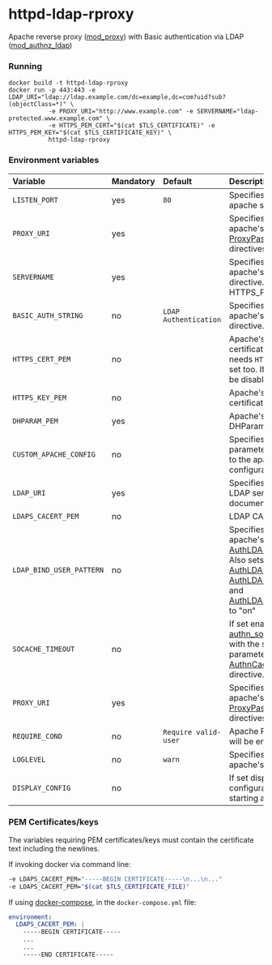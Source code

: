 # httpd-ldap-rproxy

Apache reverse proxy ([mod_proxy](https://httpd.apache.org/docs/2.4/mod/mod_proxy.html)) with Basic authentication via LDAP ([mod_authnz_ldap](https://httpd.apache.org/docs/2.4/mod/mod_authnz_ldap.html))

### Running 
```
docker build -t httpd-ldap-rproxy
docker run -p 443:443 -e LDAP_URI="ldap://ldap.example.com/dc=example,dc=com?uid?sub?(objectClass=*)" \
           -e PROXY_URI="http://www.example.com" -e SERVERNAME="ldap-protected.www.example.com" \
           -e HTTPS_PEM_CERT="$(cat $TLS_CERTIFICATE)" -e  HTTPS_PEM_KEY="$(cat $TLS_CERTIFICATE_KEY)" \
           httpd-ldap-rproxy
```

### Environment variables
| Variable | Mandatory | Default | Description |
|:--|:--|:-----------|:------------|
|`LISTEN_PORT`|yes |`80`| Specifies the port the apache server will listen to.| 
|`PROXY_URI`|yes |    | Specifies the parameter for apache's [ProxyPass](https://httpd.apache.org/docs/2.4/mod/mod_proxy.html#proxypass "Apache docs") and [ProxyPassReverse](https://httpd.apache.org/docs/2.4/mod/mod_proxy.html#proxypassreverse "Apache Docs") directives.| 
|`SERVERNAME`|yes |  | Specifies the parameter for apache's [ServerName](https://httpd.apache.org/docs/2.4/mod/core.html#servername "Apache docs") directive. Must match HTTPS_PEM_CERT cn| 
|`BASIC_AUTH_STRING`|no|`LDAP Authentication`| Specifies the parameter for apache's [AuthName](https://httpd.apache.org/docs/2.4/mod/mod_authn_core.html#authname "Apache docs") directive.| 
|`HTTPS_CERT_PEM`|no|| Apache's SSL/TLS PEM certificate text. If given needs ```HTTPS_KEY_PEM``` to be set too. If not given SSL will be disabled.|
|`HTTPS_KEY_PEM`|no|| Apache's SSL/TLS PEM certificate key text."
|`DHPARAM_PEM`|yes|| Apache's SSL/TLS PEM DHParameter."
|`CUSTOM_APACHE_CONFIG`|no||Specifies custom parameters to be appended to the apache virtualhost configuration.|
|`LDAP_URI`|yes||Specifies the URI of the LDAP server, as documented [here](<https://httpd.apache.org/docs/2.4/mod/mod_authnz_ldap.html#authldapurl> "Apache docs").|
|`LDAPS_CACERT_PEM`|no||LDAP CA Certificate.|
|`LDAP_BIND_USER_PATTERN`|no||Specifies the parameter for apache's [AuthLDAPInitialBindPattern](https://httpd.apache.org/docs/2.4/mod/mod_authnz_ldap.html#authldapinitialbindpattern). Also sets [AuthLDAPInitialBindAsUser](https://httpd.apache.org/docs/2.4/mod/mod_authnz_ldap.html#authldapinitialbindasuser), [AuthLDAPSearchAsUser](https://httpd.apache.org/docs/2.4/mod/mod_authnz_ldap.html#authldapsearchasuser) and [AuthLDAPCompareAsUser](https://httpd.apache.org/docs/2.4/mod/mod_authnz_ldap.html#authldapcompareasuser) to "on"|
|`SOCACHE_TIMEOUT`|no||If set enables [authn_socache_module](https://httpd.apache.org/docs/2.4/mod/mod_authn_socache.html) with the specified value as parameter to the [AuthnCacheTimeout](https://httpd.apache.org/docs/2.4/mod/mod_authn_socache.html#authncachetimeout) directive.|
|`PROXY_URI`|yes||Specifies the parameter for apache's [ProxyPass](https://httpd.apache.org/docs/2.4/mod/mod_proxy.html#proxypass "Apache docs") and [ProxyPassReverse](https://httpd.apache.org/docs/2.4/mod/mod_proxy.html#proxypassreverse "Apache Docs") directives.|
|`REQUIRE_COND`|no|`Require valid-user`|Apache Require directives, will be enclosed in a <RequireAll>.|
|`LOGLEVEL`|no|`warn`|Specifies the parameter for apache's [LogLevel](https://httpd.apache.org/docs/2.4/mod/core.html#loglevel).|
|`DISPLAY_CONFIG`|no||If set display the templated configuration before starting apache|

### PEM Certificates/keys
The variables requiring PEM certificates/keys must contain the certificate text including the newlines.

If invoking docker via command line:

```bash
-e LDAPS_CACERT_PEM="-----BEGIN CERTIFICATE-----\n...\n..."
-e LDAPS_CACERT_PEM="$(cat $TLS_CERTIFICATE_FILE)"
```

If using [docker-compose](https://docs.docker.com/compose/), in the `docker-compose.yml` file:

```yaml
environment:
  LDAPS_CACERT_PEM: |
    -----BEGIN CERTIFICATE-----
    ...
    ...
    -----END CERTIFICATE-----
```
